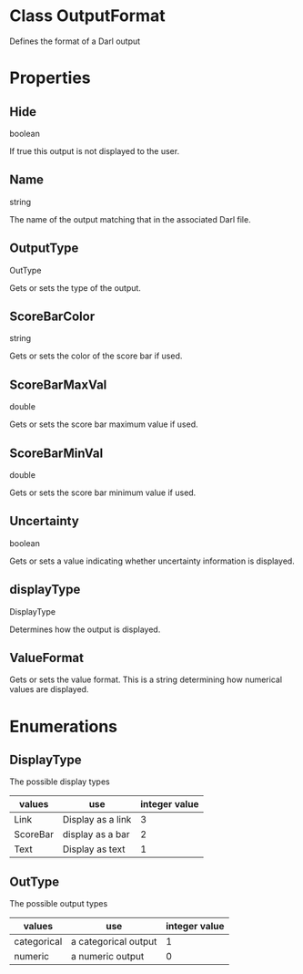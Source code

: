 Class OutputFormat
===

Defines the format of a Darl output


# Properties


## Hide
boolean

If true this output is not displayed to the user.


## Name
string

The name of the output matching that in the associated Darl file.


## OutputType
OutType

Gets or sets the type of the output.


## ScoreBarColor
string

Gets or sets the color of the score bar if used.


## ScoreBarMaxVal
double

Gets or sets the score bar maximum value if used.


## ScoreBarMinVal
double

Gets or sets the score bar minimum value if used.


## Uncertainty
boolean

Gets or sets a value indicating whether uncertainty information is displayed.

## displayType
DisplayType

Determines how the output is displayed.


## ValueFormat

Gets or sets the value format. This is a string determining how numerical values are displayed.

# Enumerations

## DisplayType

The possible display types

| values | use | integer value |
|----|----|----|
|Link| Display as a link|3|
|ScoreBar| display as a bar|2|
|Text|Display as text|1|



## OutType

The possible output types

| values | use | integer value |
|----|----|----|
|categorical| a categorical output| 1|
|numeric| a numeric output|0|
